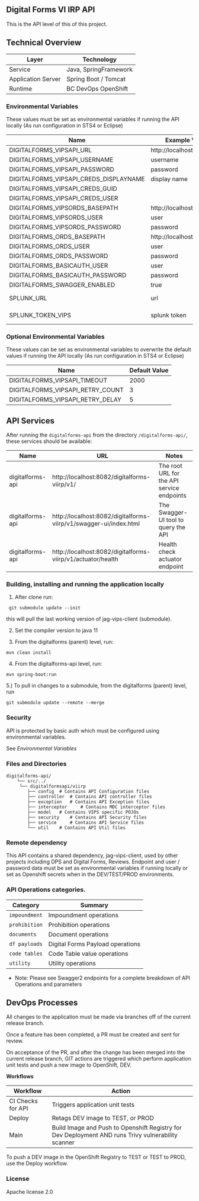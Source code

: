 ## Digital Forms VI IRP API

This is the API level of this of this project.

## Technical Overview

| Layer              | Technology            |
| ------------------ | --------------------- |
| Service            | Java, SpringFramework |
| Application Server | Spring Boot / Tomcat  |
| Runtime            | BC DevOps OpenShift  |

### Environmental Variables

These values must be set as environmental variables if running the API locally (As run configuration in STS4 or Eclipse)

| Name                            | Example Value               | Comments	       |
| ------------------------------- | --------------------------- |------------------|
| DIGITALFORMS_VIPSAPI_URL 	      | http://localhost:8080/api/  |                  |
| DIGITALFORMS_VIPSAPI_USERNAME   | username                    |                  |
| DIGITALFORMS_VIPSAPI_PASSWORD   | password                    |                  |
| DIGITALFORMS_VIPSAPI_CREDS_DISPLAYNAME| display name			|				   |
| DIGITALFORMS_VIPSAPI_CREDS_GUID |                             |                  |
| DIGITALFORMS_VIPSAPI_CREDS_USER |                             |                  |
| DIGITALFORMS_VIPSORDS_BASEPATH  | http://localhost:8080/api/  |                  |
| DIGITALFORMS_VIPSORDS_USER      | user                        |                  |
| DIGITALFORMS_VIPSORDS_PASSWORD  | password                    |                  |
| DIGITALFORMS_ORDS_BASEPATH      | http://localhost:8080/api/  |                  |
| DIGITALFORMS_ORDS_USER          | user						|                  |
| DIGITALFORMS_ORDS_PASSWORD      | password					|                  |
| DIGITALFORMS_BASICAUTH_USER          | user					|                  |
| DIGITALFORMS_BASICAUTH_PASSWORD      | password				|                  |
| DIGITALFORMS_SWAGGER_ENABLED      | true					|                  |
| SPLUNK_URL					  | url							| 'splunk' profile only|               
| SPLUNK_TOKEN_VIPS				  | splunk token				| 'splunk' profile only|   

### Optional Environmental Variables

These values can be set as environmental variables to overwrite the default values if running the API locally (As run configuration in STS4 or Eclipse)

| Name                            | Default Value               |
| ------------------------------- | --------------------------- |
| DIGITALFORMS_VIPSAPI_TIMEOUT 	  | 2000                        |
| DIGITALFORMS_VIPSAPI_RETRY_COUNT| 3                           |
| DIGITALFORMS_VIPSAPI_RETRY_DELAY| 5                           |

## API Services

After running the `digitalforms-api` from the directory `/digitalforms-api/`, these services should be available:

| Name                  | URL                                          						| Notes
| --------------------- | ----------------------------------------------------------------- | --------------------------------------------
| digitalforms-api      | http://localhost:8082/digitalforms-viirp/v1/ 						| The root URL for the API service endpoints
| digitalforms-api      | http://localhost:8082/digitalforms-viirp/v1/swagger-ui/index.html | The Swagger-UI tool to query the API
| digitalforms-api      | http://localhost:8082/digitalforms-viirp/v1/actuator/health		| Health check actuator endpoint

### Building, installing and running the application locally

1) After clone run:  
 
```
 git submodule update --init 
```
this will pull the last working version of jag-vips-client (submodule).

2) Set the compiler version to java 11

3) From the digitalforms (parent) level, run: 

```
mvn clean install
```

4) From the digitalforms-api level, run:

```
mvn spring-boot:run
```

5.) To pull in changes to a submodule, from the digitalforms (parent) level, run  

```
git submodule update --remote --merge
```

### Security

API is protected by basic auth which must be configured using environmental variables. 

See *Environmental Variables*

### Files and Directories

```
digitalforms-api/
    └── src/../
	 └── digitalformsapi/viirp
		├── config 	# Contains API Configuration files
		├── controller 	# Contains API controller files
		├── exception 	# Contains API Exception files
		├── interceptor 	# Contains MDC interceptor files
		├── model 	# Contains VIPS specific POJOs
		├── security 	# Contains API Security files
		├── service 	# Contains API Service files
		└── util 	# Contains API Util files
```

### Remote dependency 

This API contains a shared dependency, jag-vips-client, used by other projects including DPS and Digital Forms, Reviews.
Endpoint and user / password data must be set as environmental variables if running locally or set as Openshift 
secrets when in the DEV/TEST/PROD environments.

### API Operations categories.

| Category            | Summary                              |
| ------------------- | ------------------------------------ |
| `impoundment`    | Impoundment operations               |
| `prohibition`    | Prohibition operations               |
| `documents`       | Document operations                 |
| `df payloads`    | Digital Forms Payload operations     |
| `code tables`    | Code Table value operations          |
| `utility`          | Utility operations  	                 |

- Note: Please see Swagger2 endpoints for a complete breakdown of API Operations and
  parameters

## DevOps Processes

All changes to the application must be made via branches off of the current release branch.

Once a feature has been completed, a PR must be created and sent for review. 

On acceptance of the PR, and after the change has been merged into the current release branch, GIT actions are 
triggered which perform application unit tests and push a new image to OpenShift, DEV.

**Workflows**

| Workflow            | Action                              |
| ------------------- | ------------------------------------ |
| CI Checks for API    | Triggers application unit tests               |
| Deploy    | Retags DEV image to TEST, or PROD               |
| Main    | Build Image and Push to Openshift Registry for Dev Deployment AND runs Trivy vulnerability scanner              |

To push a DEV image in the OpenShift Registry to TEST or TEST to PROD, use the Deploy workflow. 

### License

Apache license 2.0
